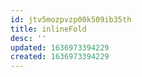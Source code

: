```yaml
---
id: jtv5mozpvzp00k509ib35th
title: inlineFold
desc: ''
updated: 1636973394229
created: 1636973394229
---
```



